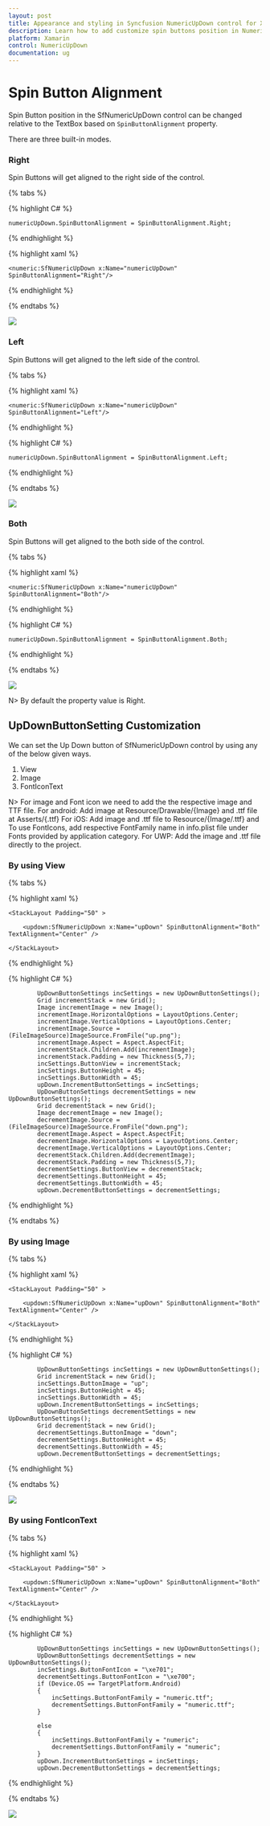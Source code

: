 ```yaml
---
layout: post
title: Appearance and styling in Syncfusion NumericUpDown control for Xamarin.Forms
description: Learn how to add customize spin buttons position in NumericUpDown.
platform: Xamarin
control: NumericUpDown
documentation: ug
---
```


# Spin Button Alignment

Spin Button position in the SfNumericUpDown control can be changed relative to the TextBox based on `SpinButtonAlignment` property. 

There are three built-in modes.

### Right

Spin Buttons will get aligned to the right side of the control.

{% tabs %}

{% highlight C# %}

	numericUpDown.SpinButtonAlignment = SpinButtonAlignment.Right;

{% endhighlight %}

{% highlight xaml %}

	<numeric:SfNumericUpDown x:Name="numericUpDown" SpinButtonAlignment="Right"/>
	
{% endhighlight %}

{% endtabs %}


![](images/right.png)

### Left

Spin Buttons will get aligned to the left side of the control.

{% tabs %}

{% highlight xaml %}

	<numeric:SfNumericUpDown x:Name="numericUpDown" SpinButtonAlignment="Left"/>
	
{% endhighlight %}

{% highlight C# %}

	numericUpDown.SpinButtonAlignment = SpinButtonAlignment.Left;

{% endhighlight %}

{% endtabs %}


![](images/left.png)

### Both

Spin Buttons will get aligned to the both side of the control.

{% tabs %}

{% highlight xaml %}

	<numeric:SfNumericUpDown x:Name="numericUpDown" SpinButtonAlignment="Both"/>
	
{% endhighlight %}

{% highlight C# %}

	numericUpDown.SpinButtonAlignment = SpinButtonAlignment.Both;

{% endhighlight %}

{% endtabs %}


![](images/both.png)

N> By default the property value is Right.

## UpDownButtonSetting Customization

We can set the Up Down button of SfNumericUpDown control by using any of the below given ways.

1. View
2. Image
3. FontIconText

N> For image and Font icon we need to add the the respective image and TTF file.
		For android: Add image at Resource/Drawable/{Image} and .ttf file at Asserts/{.ttf}
		For iOS: Add image and .ttf file to Resource/{Image/.ttf} and To use FontIcons, add respective FontFamily name in info.plist file under Fonts provided by application category.
		For UWP: Add the image and .ttf file directly to the project.

### By using View


{% tabs %}

{% highlight xaml %}

	<StackLayout Padding="50" >

		<updown:SfNumericUpDown x:Name="upDown" SpinButtonAlignment="Both" TextAlignment="Center" />

	</StackLayout>
	
{% endhighlight %}

{% highlight C# %}

			UpDownButtonSettings incSettings = new UpDownButtonSettings();
			Grid incrementStack = new Grid();
			Image incrementImage = new Image();
			incrementImage.HorizontalOptions = LayoutOptions.Center;
			incrementImage.VerticalOptions = LayoutOptions.Center;
			incrementImage.Source = (FileImageSource)ImageSource.FromFile("up.png");
			incrementImage.Aspect = Aspect.AspectFit;
			incrementStack.Children.Add(incrementImage);
			incrementStack.Padding = new Thickness(5,7);
			incSettings.ButtonView = incrementStack;
			incSettings.ButtonHeight = 45;
			incSettings.ButtonWidth = 45;
			upDown.IncrementButtonSettings = incSettings;
			UpDownButtonSettings decrementSettings = new UpDownButtonSettings();
			Grid decrementStack = new Grid();
			Image decrementImage = new Image();
			decrementImage.Source = (FileImageSource)ImageSource.FromFile("down.png");
			decrementImage.Aspect = Aspect.AspectFit;
			decrementImage.HorizontalOptions = LayoutOptions.Center;
			decrementImage.VerticalOptions = LayoutOptions.Center;
			decrementStack.Children.Add(decrementImage);
			decrementStack.Padding = new Thickness(5,7);
			decrementSettings.ButtonView = decrementStack;
			decrementSettings.ButtonHeight = 45;
			decrementSettings.ButtonWidth = 45;
			upDown.DecrementButtonSettings = decrementSettings;

{% endhighlight %}

{% endtabs %}

### By using Image

{% tabs %}

{% highlight xaml %}

	<StackLayout Padding="50" >

		<updown:SfNumericUpDown x:Name="upDown" SpinButtonAlignment="Both" TextAlignment="Center" />

	</StackLayout>
	
{% endhighlight %}

{% highlight C# %}

			UpDownButtonSettings incSettings = new UpDownButtonSettings();
			Grid incrementStack = new Grid();
			incSettings.ButtonImage = "up";
			incSettings.ButtonHeight = 45;
			incSettings.ButtonWidth = 45;
			upDown.IncrementButtonSettings = incSettings;
			UpDownButtonSettings decrementSettings = new UpDownButtonSettings();
			Grid decrementStack = new Grid();
			decrementSettings.ButtonImage = "down";
			decrementSettings.ButtonHeight = 45;
			decrementSettings.ButtonWidth = 45;
			upDown.DecrementButtonSettings = decrementSettings;

{% endhighlight %}

{% endtabs %}

![](images/FontTTf.png)



### By using FontIconText

{% tabs %}

{% highlight xaml %}

	<StackLayout Padding="50" >

		<updown:SfNumericUpDown x:Name="upDown" SpinButtonAlignment="Both" TextAlignment="Center" />

	</StackLayout>
	
{% endhighlight %}

{% highlight C# %}

			UpDownButtonSettings incSettings = new UpDownButtonSettings();
            UpDownButtonSettings decrementSettings = new UpDownButtonSettings();
			incSettings.ButtonFontIcon = "\xe701";
            decrementSettings.ButtonFontIcon = "\xe700";
            if (Device.OS == TargetPlatform.Android)
            {
                incSettings.ButtonFontFamily = "numeric.ttf";
                decrementSettings.ButtonFontFamily = "numeric.ttf";
            }

            else
            {
                incSettings.ButtonFontFamily = "numeric";
                decrementSettings.ButtonFontFamily = "numeric";
            }
			upDown.IncrementButtonSettings = incSettings;
			upDown.DecrementButtonSettings = decrementSettings;

{% endhighlight %}

{% endtabs %}

![](images/image.png)